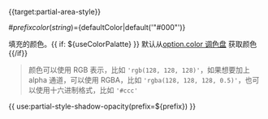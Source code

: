 {{target:partial-area-style}}

#${prefix} color(string)=${defaultColor|default('"#000"')}

填充的颜色。{{ if: ${useColorPalatte} }} 默认从[option.color 调色盘](~color) 获取颜色 {{/if}}

> 颜色可以使用 RGB 表示，比如 `'rgb(128, 128, 128)'`，如果想要加上 alpha 通道，可以使用 RGBA，比如 `'rgba(128, 128, 128, 0.5)'`，也可以使用十六进制格式，比如 `'#ccc'`

{{ use:partial-style-shadow-opacity(prefix=${prefix}) }}